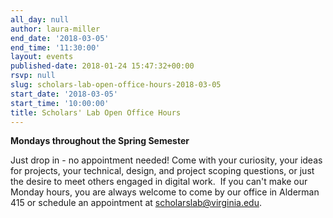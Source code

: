```yaml
---
all_day: null
author: laura-miller
end_date: '2018-03-05'
end_time: '11:30:00'
layout: events
published-date: 2018-01-24 15:47:32+00:00
rsvp: null
slug: scholars-lab-open-office-hours-2018-03-05
start_date: '2018-03-05'
start_time: '10:00:00'
title: Scholars' Lab Open Office Hours
---
```


**Mondays throughout the Spring Semester**

Just drop in - no appointment needed! Come with your curiosity, your ideas for projects, your technical, design, and project scoping questions, or just the desire to meet others engaged in digital work.  If you can't make our Monday hours, you are always welcome to come by our office in Alderman 415 or schedule an appointment at [scholarslab@virginia.edu](mailto:scholarslab@virginia.edu).
